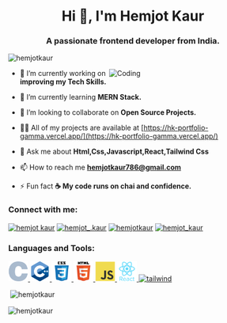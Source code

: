 <h1 align="center">Hi 👋, I'm Hemjot Kaur</h1>
<h3 align="center">A passionate frontend developer from India.</h3>

<p align="left"> <img src="https://komarev.com/ghpvc/?username=hemjotkaur&label=Profile%20views&color=0e75b6&style=flat" alt="hemjotkaur" /> </p>
  <td>
      <img align="right" alt="Coding" width="300" src="https://camo.githubusercontent.com/37abae1350fe3344aebaaebfba4227dfa1ee6e8cf55efed02329fbe00dbf63c1/68747470733a2f2f6d656469612e74656e6f722e636f6d2f696d616765732f37646234656161336534373237326338653538656530313866633339306237642f74656e6f722e676966" />
    </td>

- 🔭 I’m currently working on **improving my Tech Skills.**

- 🌱 I’m currently learning **MERN Stack.**

- 👯 I’m looking to collaborate on **Open Source Projects.**

- 👨‍💻 All of my projects are available at [https://hk-portfolio-gamma.vercel.app/](https://hk-portfolio-gamma.vercel.app/)

- 💬 Ask me about **Html,Css,Javascript,React,Tailwind Css**

- 📫 How to reach me **hemjotkaur786@gmail.com**

- ⚡ Fun fact **☕ My code runs on chai and confidence.**




<h3 align="left">Connect with me:</h3>
<p align="left">
<a href="https://linkedin.com/in/hemjot kaur" target="blank"><img align="center" src="https://raw.githubusercontent.com/rahuldkjain/github-profile-readme-generator/master/src/images/icons/Social/linked-in-alt.svg" alt="hemjot kaur" height="30" width="40" /></a>
<a href="https://instagram.com/hemjot_.kaur" target="blank"><img align="center" src="https://raw.githubusercontent.com/rahuldkjain/github-profile-readme-generator/master/src/images/icons/Social/instagram.svg" alt="hemjot_.kaur" height="30" width="40" /></a>
<a href="https://www.codechef.com/users/hemjotkaur" target="blank"><img align="center" src="https://cdn.jsdelivr.net/npm/simple-icons@3.1.0/icons/codechef.svg" alt="hemjotkaur" height="30" width="40" /></a>
<a href="https://www.leetcode.com/hemjot_kaur" target="blank"><img align="center" src="https://raw.githubusercontent.com/rahuldkjain/github-profile-readme-generator/master/src/images/icons/Social/leet-code.svg" alt="hemjot_kaur" height="30" width="40" /></a>
</p>

<h3 align="left">Languages and Tools:</h3>
<p align="left"> <a href="https://www.cprogramming.com/" target="_blank" rel="noreferrer"> <img src="https://raw.githubusercontent.com/devicons/devicon/master/icons/c/c-original.svg" alt="c" width="40" height="40"/> </a> <a href="https://www.w3schools.com/cpp/" target="_blank" rel="noreferrer"> <img src="https://raw.githubusercontent.com/devicons/devicon/master/icons/cplusplus/cplusplus-original.svg" alt="cplusplus" width="40" height="40"/> </a> <a href="https://www.w3schools.com/css/" target="_blank" rel="noreferrer"> <img src="https://raw.githubusercontent.com/devicons/devicon/master/icons/css3/css3-original-wordmark.svg" alt="css3" width="40" height="40"/> </a> <a href="https://www.w3.org/html/" target="_blank" rel="noreferrer"> <img src="https://raw.githubusercontent.com/devicons/devicon/master/icons/html5/html5-original-wordmark.svg" alt="html5" width="40" height="40"/> </a> <a href="https://developer.mozilla.org/en-US/docs/Web/JavaScript" target="_blank" rel="noreferrer"> <img src="https://raw.githubusercontent.com/devicons/devicon/master/icons/javascript/javascript-original.svg" alt="javascript" width="40" height="40"/> </a> <a href="https://reactjs.org/" target="_blank" rel="noreferrer"> <img src="https://raw.githubusercontent.com/devicons/devicon/master/icons/react/react-original-wordmark.svg" alt="react" width="40" height="40"/> </a> <a href="https://tailwindcss.com/" target="_blank" rel="noreferrer"> <img src="https://www.vectorlogo.zone/logos/tailwindcss/tailwindcss-icon.svg" alt="tailwind" width="40" height="40"/> </a> </p>

<p>&nbsp;<img align="center" src="https://github-readme-stats.vercel.app/api?username=hemjotkaur&show_icons=true&locale=en" alt="hemjotkaur" /></p>

<p><img align="center" src="https://github-readme-streak-stats.herokuapp.com/?user=hemjotkaur&" alt="hemjotkaur" /></p>

